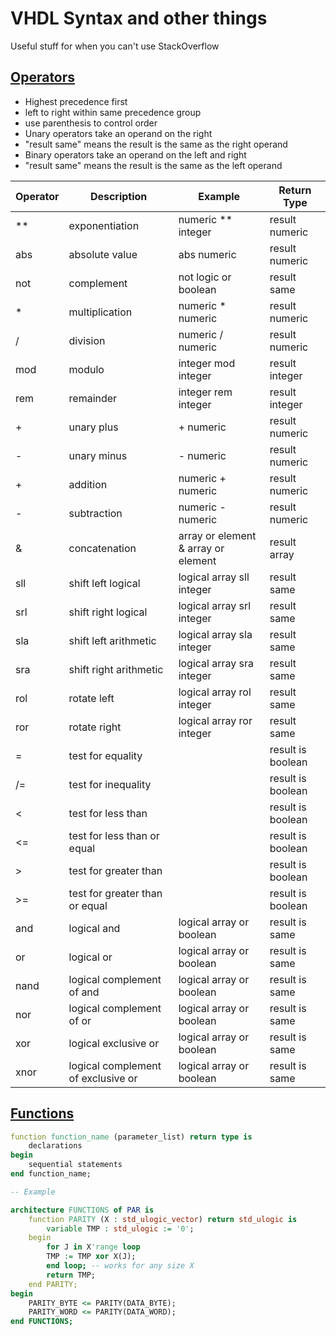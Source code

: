 # VHDL Syntax and other things
Useful stuff for when you can't use StackOverflow

## [Operators](http://www.csee.umbc.edu/portal/help/VHDL/operator.html)
- Highest precedence first
- left to right within same precedence group
- use parenthesis to control order
- Unary operators take an operand on the right
- "result same" means the result is the same as the right operand
- Binary operators take an operand on the left and right
- "result same" means the result is the same as the left operand

| Operator 			| Description 						| Example 								| Return Type
|-------------------|-----------------------------------|---------------------------------------|---------------
| **   				| exponentiation  					| numeric ** integer 					| result numeric
| abs  				| absolute value  					| abs numeric							| result numeric
| not  				| complement      					| not logic or boolean					| result same
| *    				| multiplication  					| numeric * numeric  					| result numeric
| /    				| division        					| numeric / numeric  					| result numeric
| mod  				| modulo          					| integer mod integer  					| result integer
| rem  				| remainder       					| integer rem integer  					| result integer
| +    				| unary plus      					| + numeric  							| result numeric
| -    				| unary minus     					| - numeric  							| result numeric
| +    				| addition        					| numeric + numeric  					| result numeric
| -   				| subtraction     					| numeric - numeric  					| result numeric
| &    				| concatenation   					| array or element & array or element 	| result array
| sll  				| shift left logical     			| logical array sll integer  			| result same
| srl  				| shift right logical    			| logical array srl integer  			| result same
| sla  				| shift left arithmetic  			| logical array sla integer  			| result same
| sra  				| shift right arithmetic 			| logical array sra integer  			| result same
| rol  				| rotate left            			| logical array rol integer  			| result same
| ror  				| rotate right           			| logical array ror integer  			| result same
| =    				| test for equality 				|										| result is boolean
| /=   				| test for inequality 				|										| result is boolean
| <    				| test for less than 				| 										| result is boolean
| <=   				| test for less than or equal 		|										| result is boolean
| >    				| test for greater than 			|										| result is boolean
| >=   				| test for greater than or equal 	|										| result is boolean
| and  				| logical and                		| logical array or boolean  			| result is same
| or   				| logical or                 		| logical array or boolean  			| result is same
| nand 				| logical complement of and  		| logical array or boolean  			| result is same
| nor  				| logical complement of or   		| logical array or boolean  			| result is same
| xor  				| logical exclusive or       		| logical array or boolean  			| result is same
| xnor 				| logical complement of exclusive or| logical array or boolean 				| result is same

## [Functions](http://www.ics.uci.edu/~jmoorkan/vhdlref/function.html)
```vhdl
function function_name (parameter_list) return type is
	declarations
begin
	sequential statements
end function_name;

-- Example

architecture FUNCTIONS of PAR is
	function PARITY (X : std_ulogic_vector) return std_ulogic is
	  	variable TMP : std_ulogic := '0';
	begin
		for J in X'range loop
		TMP := TMP xor X(J);
		end loop; -- works for any size X
		return TMP;
	end PARITY;
begin
	PARITY_BYTE <= PARITY(DATA_BYTE);
	PARITY_WORD <= PARITY(DATA_WORD);
end FUNCTIONS;
```